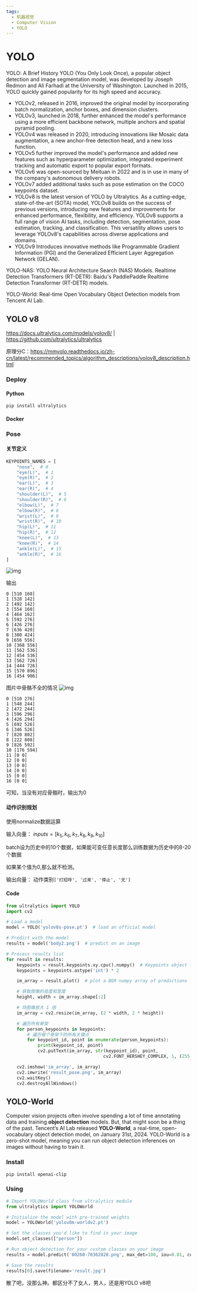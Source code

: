 ```yaml
---
tags:
  - 机器视觉
  - Computer Vision
  - YOLO
---
```

# YOLO

YOLO: A Brief History
YOLO (You Only Look Once), a popular object detection and image segmentation model, was developed by Joseph Redmon and Ali Farhadi at the University of Washington. Launched in 2015, YOLO quickly gained popularity for its high speed and accuracy.

- YOLOv2, released in 2016, improved the original model by incorporating batch normalization, anchor boxes, and dimension clusters.
- YOLOv3, launched in 2018, further enhanced the model's performance using a more efficient backbone network, multiple anchors and spatial pyramid pooling.
- YOLOv4 was released in 2020, introducing innovations like Mosaic data augmentation, a new anchor-free detection head, and a new loss function.
- YOLOv5 further improved the model's performance and added new features such as hyperparameter optimization, integrated experiment tracking and automatic export to popular export formats.
- YOLOv6 was open-sourced by Meituan in 2022 and is in use in many of the company's autonomous delivery robots.
- YOLOv7 added additional tasks such as pose estimation on the COCO keypoints dataset.
- YOLOv8 is the latest version of YOLO by Ultralytics. As a cutting-edge, state-of-the-art (SOTA) model, YOLOv8 builds on the success of previous versions, introducing new features and improvements for enhanced performance, flexibility, and efficiency. YOLOv8 supports a full range of vision AI tasks, including detection, segmentation, pose estimation, tracking, and classification. This versatility allows users to leverage YOLOv8's capabilities across diverse applications and domains.
- YOLOv9 Introduces innovative methods like Programmable Gradient Information (PGI) and the Generalized Efficient Layer Aggregation Network (GELAN).

YOLO-NAS: YOLO Neural Architecture Search (NAS) Models.
Realtime Detection Transformers (RT-DETR): Baidu's PaddlePaddle Realtime Detection Transformer (RT-DETR) models.

YOLO-World: Real-time Open Vocabulary Object Detection models from Tencent AI Lab.

## YOLO v8
https://docs.ultralytics.com/models/yolov8/ | https://github.com/ultralytics/ultralytics

原理分C：https://mmyolo.readthedocs.io/zh-cn/latest/recommended_topics/algorithm_descriptions/yolov8_description.html

### Deploy
#### Python
```shell
pip install ultralytics
```

#### Docker

### Pose
#### 关节定义
```python
KEYPOINTS_NAMES = [
    "nose",  # 0
    "eye(L)",  # 1
    "eye(R)",  # 2
    "ear(L)",  # 3
    "ear(R)",  # 4
    "shoulder(L)",  # 5
    "shoulder(R)",  # 6
    "elbow(L)",  # 7
    "elbow(R)",  # 8
    "wrist(L)",  # 9
    "wrist(R)",  # 10
    "hip(L)",  # 11
    "hip(R)",  # 12
    "knee(L)",  # 13
    "knee(R)",  # 14
    "ankle(L)",  # 15
    "ankle(R)",  # 16
]
```

![img](assets/yolo8_pose.png)

输出
```
0 [510 160]
1 [528 142]
2 [492 142]
3 [554 160]
4 [464 162]
5 [592 276]
6 [426 276]
7 [636 420]
8 [380 424]
9 [656 556]
10 [368 556]
11 [562 536]
12 [454 536]
13 [562 726]
14 [444 726]
15 [570 896]
16 [454 906]
```

图片中骨骼不全的情况
![img](assets/yolo8_half_pose.png)

```
0 [510 276]
1 [548 244]
2 [472 244]
3 [596 296]
4 [426 294]
5 [692 526]
6 [346 526]
7 [820 802]
8 [222 808]
9 [826 592]
10 [176 594]
11 [0 0]
12 [0 0]
13 [0 0]
14 [0 0]
15 [0 0]
16 [0 0]
```

可知，当没有对应骨骼时，输出为0

#### 动作识别规划
使用normalize数据运算

输入向量：
$inputs = [k_5, k_6, k_7, k_8, k_9, k_{10}]$

batch设为历史中的10个数据，如果能可变任意长度那么训练数据为历史中的8-20个数据

如果某个值为0,那么就不检测。

输出向量：
动作类别`['打招呼', '过来', '停止', '无']`


#### Code
```python
from ultralytics import YOLO
import cv2

# Load a model
model = YOLO('yolov8s-pose.pt')  # load an official model

# Predict with the model
results = model('body2.png')  # predict on an image

# Process results list
for result in results:
    keypoints = result.keypoints.xy.cpu().numpy()  # Keypoints object for pose outputs
    keypoints = keypoints.astype('int') * 2

    im_array = result.plot()  # plot a BGR numpy array of predictions

    # 获取图像的高度和宽度
    height, width = im_array.shape[:2]

    # 将图像放大 1 倍
    im_array = cv2.resize(im_array, (2 * width, 2 * height))

    # 遍历所有骨架
    for person_keypoints in keypoints:
        # 遍历每个骨架下的所有关键点
        for keypoint_id, point in enumerate(person_keypoints):
            print(keypoint_id, point)
            cv2.putText(im_array, str(keypoint_id), point,
                                     cv2.FONT_HERSHEY_COMPLEX, 1, (255, 255,  0), 2)

    cv2.imshow('im_array', im_array)
    cv2.imwrite('result_pose.png', im_array)
    cv2.waitKey()
    cv2.destroyAllWindows()
```

## YOLO-World
Computer vision projects often involve spending a lot of time annotating data and training **object detection** models.
But, that might soon be a thing of the past. Tencent’s AI Lab released **YOLO-World**, a real-time, open-vocabulary object detection model, on January 31st, 2024.
YOLO-World is a zero-shot model, meaning you can run object detection inferences on images without having to train it.

### Install
```shell
pip install openai-clip
```

### Using
```python
# Import YOLOWorld class from ultralytics module
from ultralytics import YOLOWorld

# Initialize the model with pre-trained weights
model = YOLOWorld('yolov8m-worldv2.pt')

# Set the classes you'd like to find in your image
model.set_classes(["person"])

# Run object detection for your custom classes on your image
results = model.predict('00260-70362828.png', max_det=100, iou=0.01, conf=0.01)

# Save the results
results[0].save(filename='result.jpg')

```
散了吧，没那么神。都区分不了女人，男人，还是用YOLO v8吧

